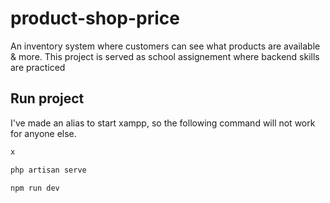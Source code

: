 # product-shop-price
An inventory system where customers can see what products are available &amp; more. This project is served as school assignement where backend skills are practiced

## Run project

I've made an alias to start xampp, so the following command will not work for anyone else.

```sh
x
```

```sh
php artisan serve
```

```sh
npm run dev
```
